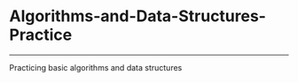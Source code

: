 # Algorithms-and-Data-Structures-Practice

******************************************************************************************************************************************

Practicing basic algorithms and data structures
